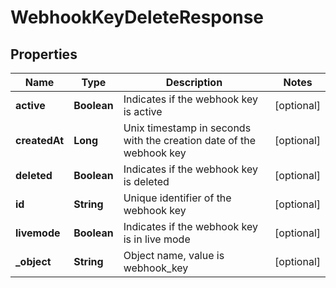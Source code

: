

# WebhookKeyDeleteResponse

## Properties

Name | Type | Description | Notes
------------ | ------------- | ------------- | -------------
**active** | **Boolean** | Indicates if the webhook key is active |  [optional]
**createdAt** | **Long** | Unix timestamp in seconds with the creation date of the webhook key |  [optional]
**deleted** | **Boolean** | Indicates if the webhook key is deleted |  [optional]
**id** | **String** | Unique identifier of the webhook key |  [optional]
**livemode** | **Boolean** | Indicates if the webhook key is in live mode |  [optional]
**_object** | **String** | Object name, value is webhook_key |  [optional]




